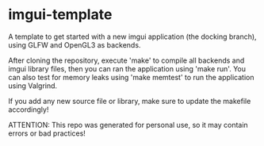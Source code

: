 # imgui-template

A template to get started with a new imgui application (the docking branch), using GLFW and OpenGL3 as backends.

After cloning the repository, execute 'make' to compile all backends and imgui library files, then you can ran the application using 'make run'. You can also test for memory leaks using 'make memtest' to run the application using Valgrind.

If you add any new source file or library, make sure to update the makefile accordingly!

ATTENTION: This repo was generated for personal use, so it may contain errors or bad practices!